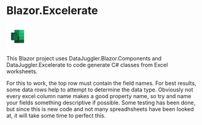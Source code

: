 # Blazor.Excelerate
<img height=64 width=64 src=https://github.com/DataJuggler/Blazor.Excelerate/blob/main/wwwroot/Images/ExcelerateLogo.png>

This Blazor project uses DataJuggler.Blazor.Components and DataJuggler.Excelerate to code generate
C# classes from Excel worksheets.

For this to work, the top row must contain the field names. For best results, some data rows help
to attempt to determine the data type. Obviously not every excel column name makes a good property name,
so try and name your fields something descriptive if possible. Some testing has been done,
but since this is new code and not many spreadhsheets have been looked at, it will take some time to 
perfect this.
